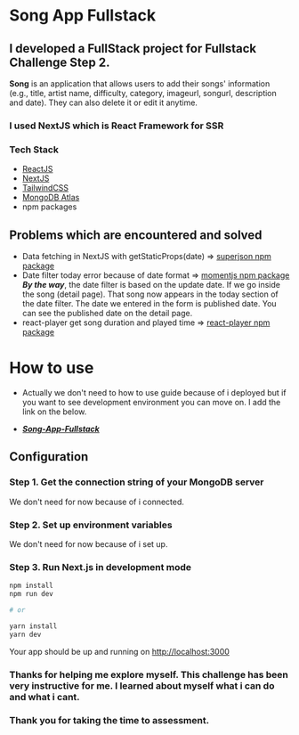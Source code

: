 # Song App Fullstack

## I developed a FullStack project for Fullstack Challenge Step 2.

**Song** is an application that allows users to add their songs' information (e.g., title, artist name, difficulty, category, imageurl, songurl, description and date). They can also delete it or edit it anytime.

### I used NextJS which is React Framework for SSR

### Tech Stack

- [ReactJS](https://reactjs.org/)
- [NextJS](https://nextjs.org/)
- [TailwindCSS](https://tailwindcss.com/)
- [MongoDB Atlas](https://www.mongodb.com/cloud/atlas)
- npm packages

## Problems which are encountered and solved

- Data fetching in NextJS with getStaticProps(date) => [superjson npm package](https://github.com/blitz-js/superjson)
- Date filter today error because of date format => [momentjs npm package](https://www.npmjs.com/package/moment) <br/>
  **_By the way_**, the date filter is based on the update date. If we go inside the song (detail page). That song now appears in the today section of the date filter. The date we entered in the form is published date. You can see the published date on the detail page.
- react-player get song duration and played time => [react-player npm package](https://www.npmjs.com/package/react-player)

# How to use

- Actually we don't need to how to use guide because of i deployed but if you want to see development environment you can move on. I add the link on the below.

- **_[Song-App-Fullstack](https://song-app-fullstack.vercel.app/)_**

## Configuration

### Step 1. Get the connection string of your MongoDB server

We don't need for now because of i connected.

### Step 2. Set up environment variables

We don't need for now because of i set up.

### Step 3. Run Next.js in development mode

```bash
npm install
npm run dev

# or

yarn install
yarn dev
```

Your app should be up and running on [http://localhost:3000](http://localhost:3000)

### Thanks for helping me explore myself. This challenge has been very instructive for me. I learned about myself what i can do and what i cant.

### Thank you for taking the time to assessment.
